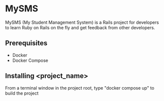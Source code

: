 # MySMS

MySMS (My Student Management System) is a Rails project for developers to learn Ruby on Rails on the fly and get feedback from other developers.

## Prerequisites

* Docker
* Docker Compose

## Installing <project_name>

From a terminal window in the project root, type "docker compose up" to build the project
